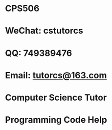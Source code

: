 # CPS506

# WeChat: cstutorcs

# QQ: 749389476

# Email: tutorcs@163.com

# Computer Science Tutor

# Programming Code Help
